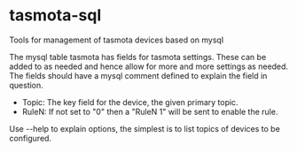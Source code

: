 # tasmota-sql

Tools for management of tasmota devices based on mysql

The mysql table tasmota has fields for tasmota settings. These can be added to as needed and hence allow for more and more settings as needed. The fields should have a mysql comment defined to explain the field in question.

- Topic:	The key field for the device, the given primary topic.
- RuleN:	If not set to "0" then a "RuleN 1" will be sent to enable the rule.

Use --help to explain options, the simplest is to list topics of devices to be configured.
